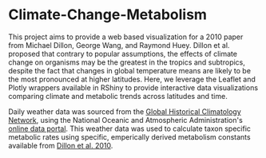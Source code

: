 # Climate-Change-Metabolism

This project aims to provide a web based visualization for a 2010 paper from Michael Dillon, George Wang, and Raymond Huey. Dillon et al. proposed that contrary to popular assumptions, the effects of climate change on organisms may be the greatest in the tropics and subtropics, despite the fact that changes in global temperature means are likely to be the most pronounced at higher latitudes. Here, we leverage the Leaflet and Plotly wrappers available in RShiny to provide interactive data visualizations comparing climate and metabolic trends across latitudes and time. 

Daily weather data was sourced from the [Global Historical Climatology Network](https://www.ncdc.noaa.gov/ghcn-daily-description), using the National Oceanic and Atmospheric Administration's [online data portal](https://www.ncdc.noaa.gov/cdo-web/search). This weather data was used to calculate taxon specific metabolic rates using specific, emperically derived metabolism constants available from [Dillon et al. 2010](http://faculty.washington.edu/hueyrb/new/DillonEA2010.pdf). 
